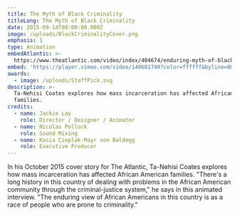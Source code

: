 ```yaml
---
title: The Myth of Black Criminality
titleLong: The Myth of Black Criminality
date: 2015-09-14T00:00:00.000Z
image: /uploads/BlackCriminalityCover.png
emphasis: 1
type: Animation
embedAtlantic: >-
  https://www.theatlantic.com/video/index/404674/enduring-myth-of-black-criminality/
embed: 'https://player.vimeo.com/video/140681740?color=ffffff&byline=0&portrait=0'
awards:
  - image: /uploads/StaffPick.svg
description: >-
  Ta-Nehisi Coates explores how mass incarceration has affected African American
  families.
credits:
  - name: Jackie Lay
    role: Director / Designer / Animator
  - name: Nicolas Pollock
    role: Sound Mixing
  - name: Kasia Cieplak-Mayr von Baldegg
    role: Executive Producer
---
```

In his October 2015 cover story for The Atlantic, Ta-Nehisi Coates explores how mass incarceration has affected African American families. "There's a long history in this country of dealing with problems in the African American community through the criminal-justice system," he says in this animated interview. "The enduring view of African Americans in this country is as a race of people who are prone to criminality."
